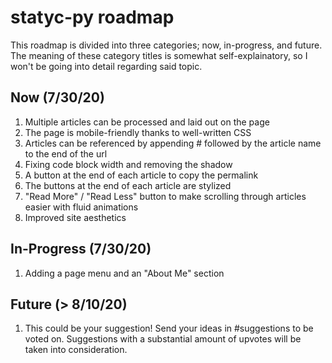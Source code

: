 # statyc-py roadmap
  
This roadmap is divided into three categories; now, in-progress, and future. The meaning of these category titles is somewhat self-explainatory, so I won't be going into detail regarding said topic.

## Now (7/30/20)
1. Multiple articles can be processed and laid out on the page
2. The page is mobile-friendly thanks to well-written CSS
3. Articles can be referenced by appending # followed by the article name to the end of the url
4. Fixing code block width and removing the shadow
5. A button at the end of each article to copy the permalink
6. The buttons at the end of each article are stylized
7. "Read More" / "Read Less" button to make scrolling through articles easier with fluid animations
8. Improved site aesthetics

## In-Progress (7/30/20)
1. Adding a page menu and an "About Me" section

## Future (> 8/10/20) 
1. This could be your suggestion! Send your ideas in #suggestions to be voted on. Suggestions with a substantial amount of upvotes will be taken into consideration.
